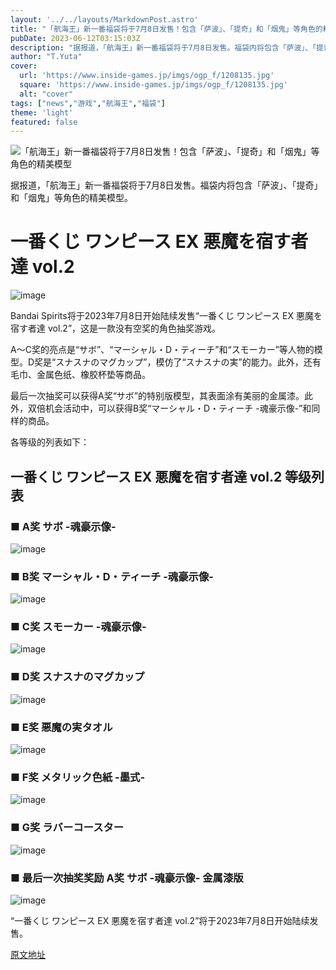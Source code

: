 ```yaml
---
layout: '../../layouts/MarkdownPost.astro'
title: "「航海王」新一番福袋将于7月8日发售！包含「萨波」、「提奇」和「烟鬼」等角色的精美模型"
pubDate: 2023-06-12T03:15:03Z
description: "据报道，「航海王」新一番福袋将于7月8日发售。福袋内将包含「萨波」、「提奇」和「烟鬼」等角色的精美模型。"
author: "T.Yuta"
cover:
  url: 'https://www.inside-games.jp/imgs/ogp_f/1208135.jpg'
  square: 'https://www.inside-games.jp/imgs/ogp_f/1208135.jpg'
  alt: "cover"
tags: ["news","游戏","航海王","福袋"]
theme: 'light'
featured: false
---
```


![「航海王」新一番福袋将于7月8日发售！包含「萨波」、「提奇」和「烟鬼」等角色的精美模型](https://www.inside-games.jp/imgs/ogp_f/1208135.jpg) 

据报道，「航海王」新一番福袋将于7月8日发售。福袋内将包含「萨波」、「提奇」和「烟鬼」等角色的精美模型。

# 一番くじ ワンピース EX 悪魔を宿す者達 vol.2

![image](https://www.inside-games.jp/imgs/zoom/1208135.jpg)

Bandai Spirits将于2023年7月8日开始陆续发售“一番くじ ワンピース EX 悪魔を宿す者達 vol.2”，这是一款没有空奖的角色抽奖游戏。

A～C奖的亮点是“サボ”、“マーシャル・D・ティーチ”和“スモーカー”等人物的模型。D奖是“スナスナのマグカップ”，模仿了“スナスナの実”的能力。此外，还有毛巾、金属色纸、橡胶杯垫等商品。

最后一次抽奖可以获得A奖“サボ”的特别版模型，其表面涂有美丽的金属漆。此外，双倍机会活动中，可以获得B奖“マーシャル・D・ティーチ -魂豪示像-”和同样的商品。

各等级的列表如下：

## 一番くじ ワンピース EX 悪魔を宿す者達 vol.2 等级列表

### ■ A奖 サボ -魂豪示像-

![image](https://www.inside-games.jp/imgs/zoom/1208136.jpg)

### ■ B奖 マーシャル・D・ティーチ -魂豪示像-

![image](https://www.inside-games.jp/imgs/zoom/1208137.jpg)

### ■ C奖 スモーカー -魂豪示像-

![image](https://www.inside-games.jp/imgs/zoom/1208138.jpg)

### ■ D奖 スナスナのマグカップ

![image](https://www.inside-games.jp/imgs/zoom/1208139.jpg)

### ■ E奖 悪魔の実タオル

![image](https://www.inside-games.jp/imgs/zoom/1208140.jpg)

### ■ F奖 メタリック色紙 -墨式-

![image](https://www.inside-games.jp/imgs/zoom/1208141.jpg)

### ■ G奖 ラバーコースター

![image](https://www.inside-games.jp/imgs/zoom/1208142.jpg)

### ■ 最后一次抽奖奖励 A奖 サボ -魂豪示像- 金属漆版

![image](https://www.inside-games.jp/imgs/zoom/1208143.jpg)

“一番くじ ワンピース EX 悪魔を宿す者達 vol.2”将于2023年7月8日开始陆续发售。

  [原文地址](https://www.inside-games.jp/article/2023/06/12/146501.html)
